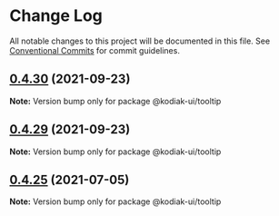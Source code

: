 # Change Log

All notable changes to this project will be documented in this file.
See [Conventional Commits](https://conventionalcommits.org) for commit guidelines.

## [0.4.30](https://github.com/skyverge/kodiak-ui/compare/@kodiak-ui/tooltip@0.4.29...@kodiak-ui/tooltip@0.4.30) (2021-09-23)

**Note:** Version bump only for package @kodiak-ui/tooltip





## [0.4.29](https://github.com/skyverge/kodiak-ui/compare/@kodiak-ui/tooltip@0.4.28...@kodiak-ui/tooltip@0.4.29) (2021-09-23)

**Note:** Version bump only for package @kodiak-ui/tooltip





## [0.4.25](https://github.com/skyverge/kodiak-ui/compare/@kodiak-ui/tooltip@0.4.24...@kodiak-ui/tooltip@0.4.25) (2021-07-05)

**Note:** Version bump only for package @kodiak-ui/tooltip

